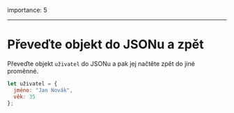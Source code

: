 importance: 5

---

# Převeďte objekt do JSONu a zpět

Převeďte objekt `uživatel` do JSONu a pak jej načtěte zpět do jiné proměnné.

```js
let uživatel = {
  jméno: "Jan Novák",
  věk: 35
};
```
